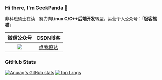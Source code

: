 ### Hi there, I'm GeekPanda 👋

非科班硕士在读，努力向**Linux C/C++后端开发**转型，运营个人公众号：「**极客熊猫**」

|                          微信公众号                          |                   CSDN博客                    |
| :----------------------------------------------------------: | :-------------------------------------------: |
| ![](https://img-blog.csdnimg.cn/20210518161633811.png) | [点我直达](https://blog.csdn.net/qq_29186859) |

### GitHub Stats

[![Anurag's GitHub stats](https://github-readme-stats.vercel.app/api?username=mrxuxg&theme=cobalt&hide=prs,issues,contribs&show_icons=true)](https://github.com/anuraghazra/github-readme-stats) [![Top Langs](https://github-readme-stats.vercel.app/api/top-langs/?username=mrxuxg&hide=QMake,HTML&theme=cobalt&layout=compact)](https://github.com/anuraghazra/github-readme-stats)

